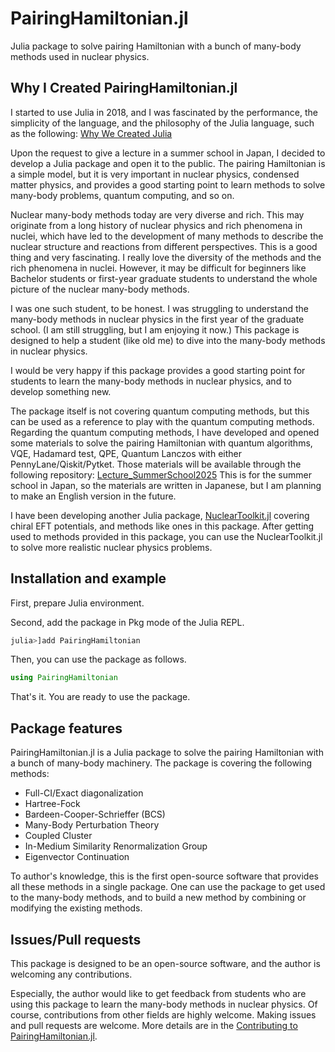# PairingHamiltonian.jl

Julia package to solve pairing Hamiltonian with a bunch of many-body methods used in nuclear physics.

## Why I Created PairingHamiltonian.jl

I started to use Julia in 2018, and I was fascinated by the performance, the simplicity of the language, and 
the philosophy of the Julia language, such as the following:
[Why We Created Julia](https://julialang.org/blog/2012/02/why-we-created-julia)

Upon the request to give a lecture in a summer school in Japan, I decided to develop a Julia package and open it to the public.
The pairing Hamiltonian is a simple model, but it is very important in nuclear physics, condensed matter physics, and provides a good starting point to learn methods to solve many-body problems, quantum computing, and so on.

Nuclear many-body methods today are very diverse and rich. This may originate from a long history of nuclear physics and rich phenomena in nuclei, which have led to the development of many methods to describe the nuclear structure and reactions from different perspectives.
This is a good thing and very fascinating. I really love the diversity of the methods and the rich phenomena in nuclei.
However, it may be difficult for beginners like Bachelor students or first-year graduate students to understand the whole picture of the nuclear many-body methods.

I was one such student, to be honest. I was struggling to understand the many-body methods in nuclear physics in the first year of the graduate school. (I am still struggling, but I am enjoying it now.)
This package is designed to help a student (like old me) to dive into the many-body methods in nuclear physics.

I would be very happy if this package provides a good starting point for students to learn the many-body methods in nuclear physics, and to develop something new.

The package itself is not covering quantum computing methods, but this can be used as a reference to play with the quantum computing methods.
Regarding the quantum computing methods, I have developed and opened some materials to solve the pairing Hamiltonian with quantum algorithms, VQE, Hadamard test, QPE, Quantum Lanczos with either PennyLane/Qiskit/Pytket.
Those materials will be available through the following repository: [Lecture_SummerSchool2025](https://github.com/SotaYoshida/Lecture_SummerSchool2025)
This is for the summer school in Japan, so the materials are written in Japanese, but I am planning to make an English version in the future.

I have been developing another Julia package, [NuclearToolkit.jl](https://github.com/SotaYoshida/NuclearToolkit.jl) covering chiral EFT potentials, and methods like ones in this package.
After getting used to methods provided in this package, you can use the NuclearToolkit.jl to solve more realistic nuclear physics problems.

## Installation and example

First, prepare Julia environment.

Second, add the package in Pkg mode of the Julia REPL.
```julia
julia>]add PairingHamiltonian
```

Then, you can use the package as follows.
```julia
using PairingHamiltonian
```

That's it. You are ready to use the package.

## Package features 

PairingHamiltonian.jl is a Julia package to solve the pairing Hamiltonian with a bunch of many-body machinery.
The package is covering the following methods:

- Full-CI/Exact diagonalization 
- Hartree-Fock
- Bardeen-Cooper-Schrieffer (BCS)
- Many-Body Perturbation Theory
- Coupled Cluster
- In-Medium Similarity Renormalization Group
- Eigenvector Continuation

To author's knowledge, this is the first open-source software that provides all these methods in a single package.
One can use the package to get used to the many-body methods, and to build a new method by combining or modifying the existing methods.

## Issues/Pull requests

This package is designed to be an open-source software, and the author is welcoming any contributions.

Especially, the author would like to get feedback from students who are using this package to learn the many-body methods in nuclear physics.
Of course, contributions from other fields are highly welcome.
Making issues and pull requests are welcome. More details are in the [Contributing to PairingHamiltonian.jl]().
